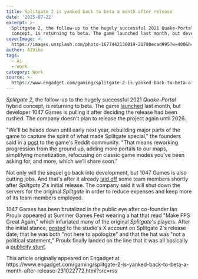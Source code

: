 ```yaml
---
title: Splitgate 2 is yanked back to beta a month after release
date: '2025-07-22'
excerpt: >-
  Splitgate 2, the follow-up to the hugely successful 2021 Quake-Portal hybrid
  concept, is returning to beta. The game launched last month, but develope...
coverImage: >-
  https://images.unsplash.com/photo-1677442136019-21780ecad995?w=400&h=200&fit=crop&auto=format
author: AIVibe
tags:
  - Ai
  - Work
category: Work
source: >-
  https://www.engadget.com/gaming/splitgate-2-is-yanked-back-to-beta-a-month-after-release-231022772.html?src=rss
---
```

<p><em>Splitgate 2</em>, the follow-up to the hugely successful 2021 <em>Quake</em>-<em>Portal</em> hybrid concept, is returning to beta. The game <a data-i13n="elm:context_link;elmt:doNotAffiliate;cpos:1;pos:1" class="no-affiliate-link" href="https://www.engadget.com/gaming/splitgate-2-will-exit-its-beta-and-get-an-official-release-on-june-6-185839801.html"><ins>launched</ins></a> last month, but developer 1047 Games is pulling it after deciding the release had been rushed. The company doesn&#39;t plan to release the project again until 2026.</p>
<p>&quot;We&#39;ll be heads down until early next year, rebuilding major parts of the game to capture the spirit of what made Splitgate special,&quot; the founders said in a <a data-i13n="elm:context_link;elmt:doNotAffiliate;cpos:2;pos:1" class="no-affiliate-link" href="https://www.reddit.com/r/Splitgate/comments/1m6l5ec/an_update_from_the_founders/"><ins>post</ins></a> to the game&#39;s Reddit community. &quot;That means reworking progression from the ground up, adding more portals to our maps, simplifying monetization, refocusing on classic game modes you&#39;ve been asking for, and more, which we’ll share soon.&quot;</p>
<span id="end-legacy-contents"></span><p>Not only will the sequel go back into development, but 1047 Games is also cutting jobs. And that&#39;s after it already <a data-i13n="elm:context_link;elmt:doNotAffiliate;cpos:3;pos:1" class="no-affiliate-link" href="https://www.gamesindustry.biz/splitgate-2-developer-1047-games-announces-round-of-layoffs"><ins>laid off</ins></a> some team members shortly after <em>Splitgate 2</em>&#39;s initial release. The company said it will shut down the servers for the original <em>Splitgate</em> in order to reduce expenses and keep more of its team members employed.</p>
<p>1047 Games has been brutalized in the public eye after co-founder Ian Proulx appeared at Summer Games Fest wearing a hat that read &quot;Make FPS Great Again,&quot; which infuriated many of the original <em>Splitgate</em>&#39;s players. After the initial stance, <a data-i13n="elm:context_link;elmt:doNotAffiliate;cpos:4;pos:1" class="no-affiliate-link" href="https://x.com/Splitgate/status/1931162849977442371"><ins>posted</ins></a> to the studio&#39;s X account on Splitgate 2&#39;s release date, that he was both &quot;not here to apologize&quot; and that the hat was &quot;not a political statement,&quot; Proulx finally landed on the line that it was all basically a <a data-i13n="elm:context_link;elmt:doNotAffiliate;cpos:5;pos:1" class="no-affiliate-link" href="https://x.com/Splitgate/status/1932502832281694366"><ins>publicity stunt</ins></a>.&nbsp;</p>This article originally appeared on Engadget at https://www.engadget.com/gaming/splitgate-2-is-yanked-back-to-beta-a-month-after-release-231022772.html?src=rss
